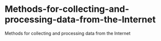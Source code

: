 # Methods-for-collecting-and-processing-data-from-the-Internet
Methods for collecting and processing data from the Internet
